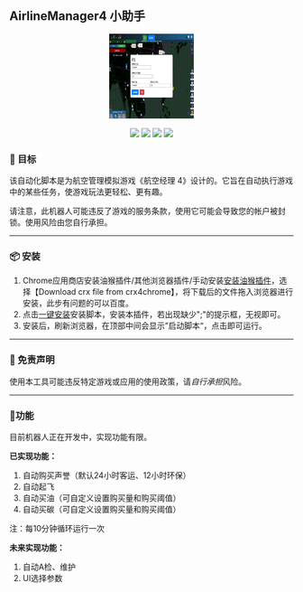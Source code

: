 ## AirlineManager4 小助手

<p align="center">
    <a href="https://github.com/JasonWong2333/Game_AM4">
        <img src="https://github.com/JasonWong2333/Game_AM4/blob/main/img/20241213191010.png" width="150" height="150"/>
    </a>
    <br>
    <p align="center">
        <a href="https://github.com/JasonWong2333/Game_AM4"><img src="https://img.shields.io/github/languages/code-size/JasonWong2333/Game_AM4?color=blueviolet"></a>
        <a href="https://github.com/JasonWong2333/Game_AM4"><img src="https://img.shields.io/github/stars/JasonWong2333/Game_AM4?color=green"></a>
        <a href="https://github.com/JasonWong2333/Game_AM4"><img src="https://img.shields.io/github/commit-activity/m/JasonWong2333/Game_AM4?color=9cf"></a>
        <a href="https://github.com/JasonWong2333/Game_AM4"><img src="https://img.shields.io/badge/license-MIT-blue.svg"></a>
    </p>
</p>

### 🎯 目标

该自动化脚本是为航空管理模拟游戏《航空经理 4》设计的。它旨在自动执行游戏中的某些任务，使游戏玩法更轻松、更有趣。

请注意，此机器人可能违反了游戏的服务条款，使用它可能会导致您的帐户被封锁。使用风险由您自行承担。

---



### 📦 安装

1. Chrome应用商店安装油猴插件/其他浏览器插件/手动安装[安装油猴插件](https://www.crx4chrome.com/crx/1429/)，选择【Download crx file from crx4chrome】，将下载后的文件拖入浏览器进行安装，此步有问题的可以百度。
2. 点击[一键安装](https://greasyfork.org/zh-CN/scripts/520516-am4-assistant)安装脚本，安装本插件，若出现缺少";"的提示框，无视即可。
3. 安装后，刷新浏览器，在顶部中间会显示”启动脚本“，点击即可运行。

---



### 🚀 免责声明

使用本工具可能违反特定游戏或应用的使用政策，请*自行承担*风险。

---



### 💎功能

目前机器人正在开发中，实现功能有限。

**已实现功能：**

1. 自动购买声誉（默认24小时客运、12小时环保）
1. 自动起飞
2. 自动买油（可自定义设置购买量和购买阈值）
3. 自动买碳（可自定义设置购买量和购买阈值）

注：每10分钟循环运行一次

**未来实现功能：**

1. 自动A检、维护
2. UI选择参数
   
